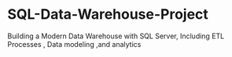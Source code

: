 # SQL-Data-Warehouse-Project
Building a Modern Data Warehouse with SQL Server, Including ETL Processes , Data modeling ,and analytics 
